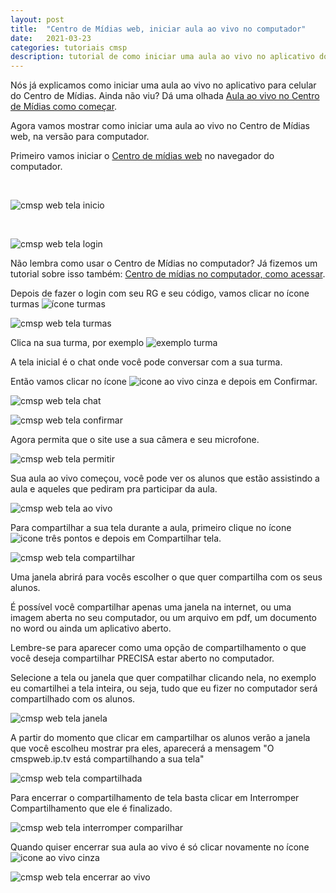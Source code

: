 ```yaml
---
layout: post
title:  "Centro de Mídias web, iniciar aula ao vivo no computador"
date:   2021-03-23
categories: tutoriais cmsp
description: tutorial de como iniciar uma aula ao vivo no aplicativo do centro de mídias web, no computador
---
```

Nós já explicamos como iniciar uma aula ao vivo no aplicativo para celular do Centro de Mídias. Ainda não viu? Dá uma olhada [Aula ao vivo no Centro de Mídias como começar](https://coisadeprofessora.github.io/tutoriais/cmsp/2021/03/09/cmsp-aula-aovivo.html).

Agora vamos mostrar como iniciar uma aula ao vivo no Centro de Mídias web, na versão para computador.


Primeiro vamos iniciar o [Centro de mídias web](https://cmspweb.ip.tv/login) no navegador do computador.

<br>

![cmsp web tela inicio](/assets/2021-03-23-cmspweb-aula-aovivo/tela-cmsp-web.png)

<br>

![cmsp web tela login](/assets/2021-03-23-cmspweb-aula-aovivo/tela-login.png)

Não lembra como usar o Centro de Mídias no computador? Já fizemos um tutorial sobre isso também: [Centro de mídias no computador, como acessar](https://coisadeprofessora.github.io/tutoriais/cmsp/2021/03/09/cmsp-web.html).

Depois de fazer o login com seu RG e seu código, vamos clicar no ícone turmas ![ícone turmas](/assets/2021-03-23-cmspweb-aula-aovivo/icone-turmas.png)

![cmsp web tela turmas](/assets/2021-03-23-cmspweb-aula-aovivo/turmas-cmsp-web.png)

Clica na sua turma, por exemplo ![exemplo turma](/assets/2021-03-23-cmspweb-aula-aovivo/exemplo-turma.png)

A tela inicial é o chat onde você pode conversar com a sua turma.

Então vamos clicar no ícone ![icone ao vivo cinza](/assets/2021-03-23-cmspweb-aula-aovivo/icone-aovivo-cinza.png) e depois em Confirmar. 

![cmsp web tela chat](/assets/2021-03-23-cmspweb-aula-aovivo/cmspweb-tela-chat.png)

![cmsp web tela confirmar](/assets/2021-03-23-cmspweb-aula-aovivo/cmspweb-tela-confirmar.png)

Agora permita que o site use a sua câmera e seu microfone.

![cmsp web tela permitir](/assets/2021-03-23-cmspweb-aula-aovivo/cmspweb-tela-permitir.png)

Sua aula ao vivo começou, você pode ver os alunos que estão assistindo a aula e aqueles que pediram pra participar da aula.

![cmsp web tela ao vivo](/assets/2021-03-23-cmspweb-aula-aovivo/cmspweb-tela-aovivo.png)

Para compartilhar a sua tela durante a aula, primeiro clique no ícone ![icone três pontos](/assets/2021-03-23-cmspweb-aula-aovivo/icone-tres-pontos.png) e depois em Compartilhar tela.

![cmsp web tela compartilhar](/assets/2021-03-23-cmspweb-aula-aovivo/cmspweb-compartilhar-tela.png)

Uma janela abrirá para vocês escolher o que quer compartilha com os seus alunos.

É possível você compartilhar apenas uma janela na internet, ou uma imagem aberta no seu computador, ou um arquivo em pdf, um documento no word ou ainda um aplicativo aberto. 

Lembre-se para aparecer como uma opção de compartilhamento o que você deseja compartilhar PRECISA estar aberto no computador.

Selecione a tela ou janela que quer compatilhar clicando nela, no exemplo eu comartilhei a tela inteira, ou seja, tudo que eu fizer no computador será compartilhado com os alunos. 

![cmsp web tela janela](/assets/2021-03-23-cmspweb-aula-aovivo/cmspweb-compartilhar-guia.png)

A partir do momento que clicar em campartilhar os alunos verão a janela que você escolheu mostrar pra eles, aparecerá a mensagem "O cmspweb.ip.tv está compartilhando a sua tela"

![cmsp web tela compartilhada](/assets/2021-03-23-cmspweb-aula-aovivo/cmspweb-tela-compartilhada.png)


Para encerrar o compartilhamento de tela basta clicar em Interromper Compartilhamento que ele é finalizado.

![cmsp web tela interromper comparilhar](/assets/2021-03-23-cmspweb-aula-aovivo/cmspweb-interromper-compartilhamento.png)

Quando quiser encerrar sua aula ao vivo é só clicar novamente no ícone ![icone ao vivo cinza](/assets/2021-03-23-cmspweb-aula-aovivo/icone-aovivo-cinza.png)

![cmsp web tela encerrar ao vivo](/assets/2021-03-23-cmspweb-aula-aovivo/cmspweb-encerrar-aula-aovivo.png)






